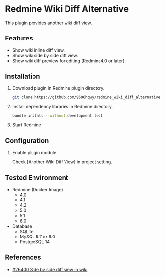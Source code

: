 # Redmine Wiki Diff Alternative

This plugin provides another wiki diff view.

## Features

- Show wiki inline diff view.
- Show wiki side by side diff view.
- Show wiki diff preview for editing (Redmine4.0 or later).

## Installation

1. Download plugin in Redmine plugin directory.

   ```sh
   git clone https://github.com/9506hqwy/redmine_wiki_diff_alternative.git
   ```

2. Install dependency libraries in Redmine directory.

   ```sh
   bundle install --without development test
   ```

3. Start Redmine

## Configuration

1. Enable plugin module.

   Check [Another Wiki Diff View] in project setting.

## Tested Environment

- Redmine (Docker Image)
  - 4.0
  - 4.1
  - 4.2
  - 5.0
  - 5.1
  - 6.0
- Database
  - SQLite
  - MySQL 5.7 or 8.0
  - PostgreSQL 14

## References

- [#26400 Side by side diff view in wiki](https://www.redmine.org/issues/26400)
